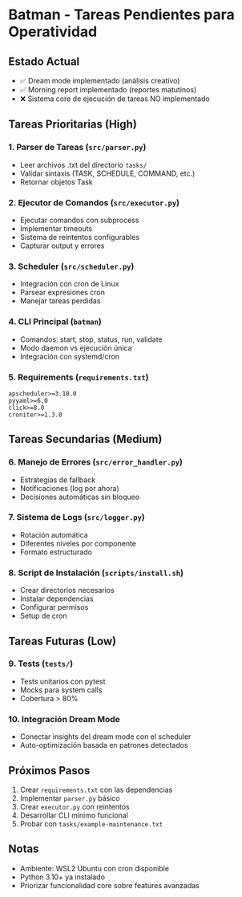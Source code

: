 # Batman - Tareas Pendientes para Operatividad

## Estado Actual
- ✅ Dream mode implementado (análisis creativo)
- ✅ Morning report implementado (reportes matutinos)
- ❌ Sistema core de ejecución de tareas NO implementado

## Tareas Prioritarias (High)

### 1. Parser de Tareas (`src/parser.py`)
- Leer archivos .txt del directorio `tasks/`
- Validar sintaxis (TASK, SCHEDULE, COMMAND, etc.)
- Retornar objetos Task

### 2. Ejecutor de Comandos (`src/executor.py`)
- Ejecutar comandos con subprocess
- Implementar timeouts
- Sistema de reintentos configurables
- Capturar output y errores

### 3. Scheduler (`src/scheduler.py`)
- Integración con cron de Linux
- Parsear expresiones cron
- Manejar tareas perdidas

### 4. CLI Principal (`batman`)
- Comandos: start, stop, status, run, validate
- Modo daemon vs ejecución única
- Integración con systemd/cron

### 5. Requirements (`requirements.txt`)
```
apscheduler>=3.10.0
pyyaml>=6.0
click>=8.0
croniter>=1.3.0
```

## Tareas Secundarias (Medium)

### 6. Manejo de Errores (`src/error_handler.py`)
- Estrategias de fallback
- Notificaciones (log por ahora)
- Decisiones automáticas sin bloqueo

### 7. Sistema de Logs (`src/logger.py`)
- Rotación automática
- Diferentes niveles por componente
- Formato estructurado

### 8. Script de Instalación (`scripts/install.sh`)
- Crear directorios necesarios
- Instalar dependencias
- Configurar permisos
- Setup de cron

## Tareas Futuras (Low)

### 9. Tests (`tests/`)
- Tests unitarios con pytest
- Mocks para system calls
- Cobertura > 80%

### 10. Integración Dream Mode
- Conectar insights del dream mode con el scheduler
- Auto-optimización basada en patrones detectados

## Próximos Pasos

1. Crear `requirements.txt` con las dependencias
2. Implementar `parser.py` básico
3. Crear `executor.py` con reintentos
4. Desarrollar CLI mínimo funcional
5. Probar con `tasks/example-maintenance.txt`

## Notas
- Ambiente: WSL2 Ubuntu con cron disponible
- Python 3.10+ ya instalado
- Priorizar funcionalidad core sobre features avanzadas